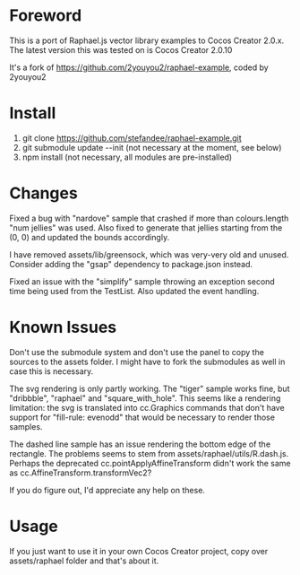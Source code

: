 # Foreword

This is a port of Raphael.js vector library examples to Cocos Creator 2.0.x. The latest version this was tested on is Cocos Creator 2.0.10

It's a fork of https://github.com/2youyou2/raphael-example, coded by 2youyou2

# Install

1. git clone https://github.com/stefandee/raphael-example.git
2. git submodule update --init (not necessary at the moment, see below)
3. npm install (not necessary, all modules are pre-installed)

# Changes

Fixed a bug with "nardove" sample that crashed if more than colours.length "num jellies" was used. Also fixed to generate that jellies starting from the (0, 0) and updated the bounds accordingly.

I have removed assets/lib/greensock, which was very-very old and unused. Consider adding the "gsap" dependency to package.json instead.

Fixed an issue with the "simplify" sample throwing an exception second time being used from the TestList. Also updated the event handling.


# Known Issues

Don't use the submodule system and don't use the panel to copy the sources to the assets folder. I might have to fork the submodules as well in case this is necessary.

The svg rendering is only partly working. The "tiger" sample works fine, but "dribbble", "raphael" and "square_with_hole". This seems like a rendering limitation: the svg is translated into cc.Graphics commands that don't have support for "fill-rule: evenodd" that would be necessary to render those samples.

The dashed line sample has an issue rendering the bottom edge of the rectangle. The problems seems to stem from assets/raphael/utils/R.dash.js. Perhaps the deprecated cc.pointApplyAffineTransform didn't work the same as cc.AffineTransform.transformVec2?

If you do figure out, I'd appreciate any help on these.

# Usage

If you just want to use it in your own Cocos Creator project, copy over assets/raphael folder and that's about it.



